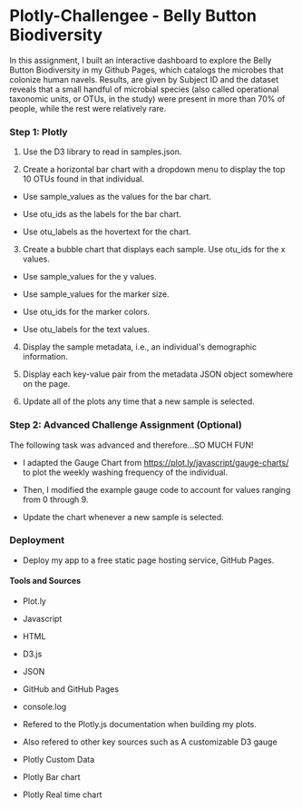 # Plotly-Challengee - Belly Button Biodiversity
  In this assignment, I built an interactive dashboard to explore the Belly Button Biodiversity in my Github Pages, which catalogs the microbes that colonize human navels.
  Results, are given by Subject ID and the dataset reveals that a small handful of microbial species (also called operational taxonomic units, or OTUs, in the study) were present in more than 70% of people, while the rest were relatively rare.
  
### Step 1: Plotly
1. Use the D3 library to read in samples.json.

2. Create a horizontal bar chart with a dropdown menu to display the top 10 OTUs found in that individual.

- Use sample_values as the values for the bar chart.

- Use otu_ids as the labels for the bar chart.

- Use otu_labels as the hovertext for the chart.

3. Create a bubble chart that displays each sample.
Use otu_ids for the x values.

- Use sample_values for the y values.

- Use sample_values for the marker size.

- Use otu_ids for the marker colors.

- Use otu_labels for the text values.

4. Display the sample metadata, i.e., an individual's demographic information.

5. Display each key-value pair from the metadata JSON object somewhere on the page.

6. Update all of the plots any time that a new sample is selected.

### Step 2: Advanced Challenge Assignment (Optional)

The following task was advanced and therefore...SO MUCH FUN!

- I adapted the Gauge Chart from https://plot.ly/javascript/gauge-charts/ to plot the weekly washing frequency of the individual.

- Then, I modified the example gauge code to account for values ranging from 0 through 9.

- Update the chart whenever a new sample is selected.

### Deployment 
- Deploy my app to a free static page hosting service, GitHub Pages.

#### Tools and Sources
- Plot.ly

- Javascript

- HTML

- D3.js

- JSON

- GitHub and GitHub Pages

- console.log

- Refered to the Plotly.js documentation when building my plots.

- Also refered to other key sources such as A customizable D3 gauge

- Plotly Custom Data

- Plotly Bar chart

- Plotly Real time chart

